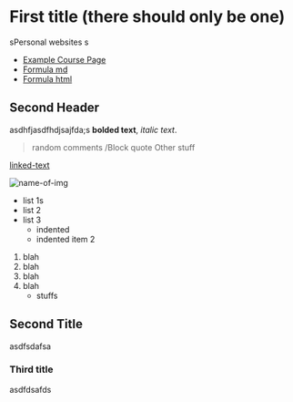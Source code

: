 # First title (there should only be one)

sPersonal websites
s
- [Example Course Page](example.md)
- [Formula md](formulas.md)
- [Formula html](formulas.html)


## Second Header

asdhfjasdfhdjsajfda;s **bolded text**, *italic text*.

> random comments
> /Block quote
> Other stuff

[linked-text](actual_link)

![name-of-img](https://i.ytimg.com/vi/Sg14jNbBb-8/hqdefault.jpg)

- list 1s
- list 2
- list 3
  - indented
  - indented item 2

1. blah
2. blah
3. blah
4. blah
   - stuffs

## Second Title

asdfsdafsa


### Third title

asdfdsafds


